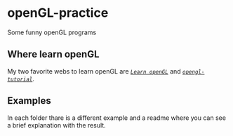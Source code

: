 # openGL-practice
Some funny openGL programs

## Where learn openGL
My two favorite webs to learn openGL are *[`Learn openGL`](https://learnopengl.com/)* and *[`opengl-tutorial`](http://www.opengl-tutorial.org/)*.

## Examples
In each folder thare is a different example and a readme where you can see a brief explanation with the result.
